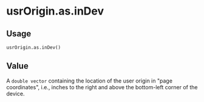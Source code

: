 usrOrigin.as.inDev
==================

Usage
-----

    usrOrigin.as.inDev()
    
Value
-----

A `double vector` containing the location of the user origin in "page coordinates",
i.e., inches to the right and above the bottom-left corner of the device.
